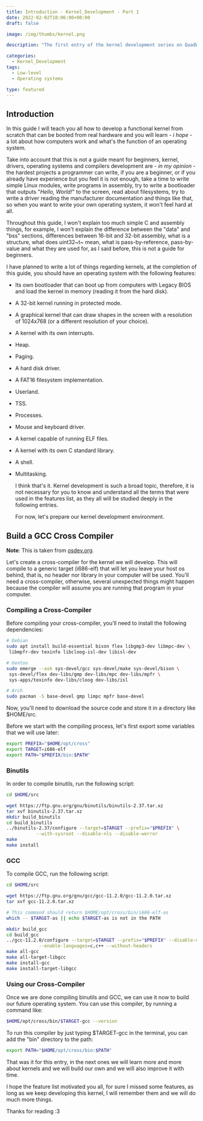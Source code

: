 ```yaml
---
title: Introduction - Kernel_Development - Part 1
date: 2022-02-02T18:06:00+00:00
draft: false

image: /img/thumbs/kernel.png

description: "The first entry of the kernel development series on QuadWord"

categories:
  - Kernel_Development
tags:
  - Low-level
  - Operating systems

type: featured
---
```


## Introduction

In this guide I will teach you all how to develop a functional kernel
from scratch that can be booted from real hardware and you will learn -
*i hope* - a lot about how computers work and what\'s the function of an
operating system.

Take into account that this is not a guide meant for beginners, kernel,
drivers, operating systems and compilers development are - *in my
opinion* - the hardest projects a programmer can write, if you are a
beginner, or if you already have experience but you feel it is not
enough, take a time to write simple Linux modules, write programs in
assembly, try to write a bootloader that outputs \"*Hello, World!*\" to
the screen, read about filesystems, try to write a driver reading the
manufacturer documentation and things like that, so when you want to
write your own operating system, it won\'t feel hard at all.

Throughout this guide, I won\'t explain too much simple C and assembly
things, for example, I won\'t explain the difference between the
\"data\" and \"bss\" sections, differences between 16-bit and 32-bit
assembly, what is a structure, what does uint32~t~ mean, what is
pass-by-reference, pass-by-value and what they are used for, as I said
before, this is not a guide for beginners.

I have planned to write a lot of things regarding kernels, at the
completion of this guide, you should have an operating system with the
following features:

-   Its own bootloader that can boot up from computers with Legacy BIOS
    and load the kernel in memory (reading it from the hard disk).

-   A 32-bit kernel running in protected mode.

-   A graphical kernel that can draw shapes in the screen with a
    resolution of 1024x768 (or a different resolution of your choice).

-   A kernel with its own interrupts.

-   Heap.

-   Paging.

-   A hard disk driver.

-   A FAT16 filesystem implementation.

-   Userland.

-   TSS.

-   Processes.

-   Mouse and keyboard driver.

-   A kernel capable of running ELF files.

-   A kernel with its own C standard library.

-   A shell.

-   Multitasking.

    I think that\'s it. Kernel development is such a broad topic,
    therefore, it is not necessary for you to know and understand all
    the terms that were used in the features list, as they all will be
    studied deeply in the following entries.

    For now, let\'s prepare our kernel development environment.

## Build a GCC Cross Compiler

**Note**: This is taken from
[osdev.org](https://wiki.osdev.org/GCC_Cross-Compiler).

Let\'s create a cross-compiler for the kernel we will develop. This will
compile to a generic target (i686-elf) that will let you leave your host
os behind, that is, no header nor library in your computer will be used.
You\'ll need a cross-compiler, otherwise, several unexpected things
might happen because the compiler will assume you are running that
program in your computer.

### Compiling a Cross-Compiler

Before compiling your cross-compiler, you\'ll need to install the
following dependencies:

```bash
# Debian
sudo apt install build-essential bison flex libgmp3-dev libmpc-dev \
 libmpfr-dev texinfo libcloog-isl-dev libisl-dev

# Gentoo
sudo emerge --ask sys-devel/gcc sys-devel/make sys-devel/bison \
 sys-devel/flex dev-libs/gmp dev-libs/mpc dev-libs/mpfr \
 sys-apps/texinfo dev-libs/cloog dev-libs/isl

# Arch
sudo pacman -S base-devel gmp limpc mpfr base-devel
```

Now, you\'ll need to download the source code and store it in a
directory like \$HOME/src.

Before we start with the compiling process, let\'s first export some
variables that we will use later:

```bash
export PREFIX="$HOME/opt/cross"
export TARGET=i686-elf
export PATH="$PREFIX/bin:$PATH"
```

### Binutils

In order to compile binutils, run the following script:

```bash
cd $HOME/src

wget https://ftp.gnu.org/gnu/binutils/binutils-2.37.tar.xz
tar xvf binutils-2.37.tar.xz
mkdir build_binutils
cd build_binutils
../binutils-2.37/configure --target=$TARGET --prefix="$PREFIX" \
           --with-sysroot --disable-nls --disable-werror
make
make install
```

### GCC

To compile GCC, run the following script:

```bash
cd $HOME/src

wget https://ftp.gnu.org/gnu/gcc/gcc-11.2.0/gcc-11.2.0.tar.xz
tar xvf gcc-11.2.0.tar.xz

# This command should return $HOME/opt/cross/bin/i686-elf-as
which -- $TARGET-as || echo $TARGET-as is not in the PATH

mkdir build_gcc
cd build_gcc
../gcc-11.2.0/configure --target=$TARGET --prefix="$PREFIX" --disable-nls \
            --enable-languages=c,c++ --without-headers
make all-gcc
make all-target-libgcc
make install-gcc
make install-target-libgcc
```

### Using our Cross-Compiler

Once we are done compiling binutils and GCC, we can use it now to build
our future operating system. You can use this compiler, by running a
command like:

```bash
$HOME/opt/cross/bin/$TARGET-gcc --version
```

To run this compiler by just typing \$TARGET-gcc in the terminal, you
can add the \"bin\" directory to the path:

```bash
export PATH="$HOME/opt/cross/bin:$PATH"
```

That was it for this entry, in the next ones we will learn more and more
about kernels and we will build our own and we will also improve it with
time.

I hope the feature list motivated you all, for sure I missed some
features, as long as we keep developing this kernel, I will remember
them and we will do much more things.

Thanks for reading :3
